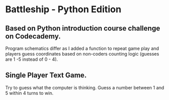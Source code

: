 # Battleship - Python Edition

## Based on Python introduction course challenge on Codecademy.
Program schematics differ as I added a function to repeat game play and players guess coordinates based on non-coders counting logic (guesses are 1 -5 instead of 0 - 4). 

## Single Player Text Game.  
Try to guess what the computer is thinking. Guess a number between 1 and 5 within 4 turns to win. 

